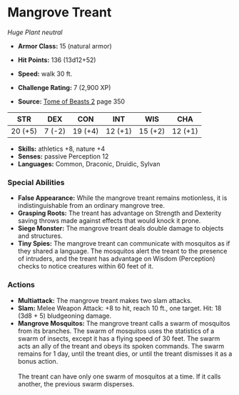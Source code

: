 # Mangrove Treant

*Huge* *Plant* *neutral*

- **Armor Class:** 15 (natural armor)
- **Hit Points:** 136 (13d12+52)
- **Speed:** walk 30 ft.

- **Challenge Rating:** 7 (2,900 XP)
- **Source:** [Tome of Beasts 2](https://koboldpress.com/kpstore/product/tome-of-beasts-2-for-5th-edition) page 350

| STR | DEX | CON | INT | WIS | CHA |
| --- | --- | --- | --- | --- | --- |
| 20 (+5) | 7 (-2) | 19 (+4) | 12 (+1) | 15 (+2) | 12 (+1) |

- **Skills:** athletics +8, nature +4
- **Senses:** passive Perception 12
- **Languages:** Common, Draconic, Druidic, Sylvan

### Special Abilities

- **False Appearance:** While the mangrove treant remains motionless, it is indistinguishable from an ordinary mangrove tree.
- **Grasping Roots:** The treant has advantage on Strength and Dexterity saving throws made against effects that would knock it prone.
- **Siege Monster:** The mangrove treant deals double damage to objects and structures.
- **Tiny Spies:** The mangrove treant can communicate with mosquitos as if they shared a language. The mosquitos alert the treant to the presence of intruders, and the treant has advantage on Wisdom (Perception) checks to notice creatures within 60 feet of it.

### Actions

- **Multiattack:** The mangrove treant makes two slam attacks.
- **Slam:** Melee Weapon Attack: +8 to hit, reach 10 ft., one target. Hit: 18 (3d8 + 5) bludgeoning damage.
- **Mangrove Mosquitos:** The mangrove treant calls a swarm of mosquitos from its branches. The swarm of mosquitos uses the statistics of a swarm of insects, except it has a flying speed of 30 feet. The swarm acts an ally of the treant and obeys its spoken commands. The swarm remains for 1 day, until the treant dies, or until the treant dismisses it as a bonus action.<br><br>The treant can have only one swarm of mosquitos at a time. If it calls another, the previous swarm disperses.


